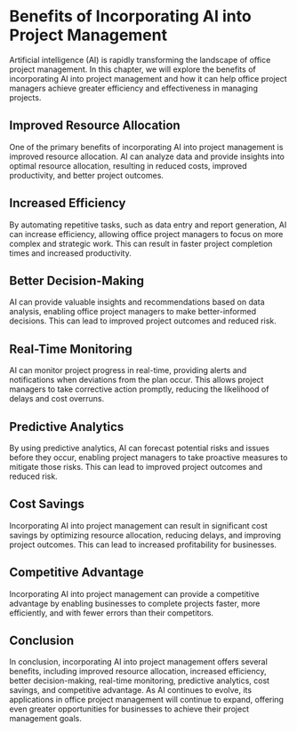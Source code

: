 Benefits of Incorporating AI into Project Management
================================================================================================================

Artificial intelligence (AI) is rapidly transforming the landscape of office project management. In this chapter, we will explore the benefits of incorporating AI into project management and how it can help office project managers achieve greater efficiency and effectiveness in managing projects.

Improved Resource Allocation
----------------------------

One of the primary benefits of incorporating AI into project management is improved resource allocation. AI can analyze data and provide insights into optimal resource allocation, resulting in reduced costs, improved productivity, and better project outcomes.

Increased Efficiency
--------------------

By automating repetitive tasks, such as data entry and report generation, AI can increase efficiency, allowing office project managers to focus on more complex and strategic work. This can result in faster project completion times and increased productivity.

Better Decision-Making
----------------------

AI can provide valuable insights and recommendations based on data analysis, enabling office project managers to make better-informed decisions. This can lead to improved project outcomes and reduced risk.

Real-Time Monitoring
--------------------

AI can monitor project progress in real-time, providing alerts and notifications when deviations from the plan occur. This allows project managers to take corrective action promptly, reducing the likelihood of delays and cost overruns.

Predictive Analytics
--------------------

By using predictive analytics, AI can forecast potential risks and issues before they occur, enabling project managers to take proactive measures to mitigate those risks. This can lead to improved project outcomes and reduced risk.

Cost Savings
------------

Incorporating AI into project management can result in significant cost savings by optimizing resource allocation, reducing delays, and improving project outcomes. This can lead to increased profitability for businesses.

Competitive Advantage
---------------------

Incorporating AI into project management can provide a competitive advantage by enabling businesses to complete projects faster, more efficiently, and with fewer errors than their competitors.

Conclusion
----------

In conclusion, incorporating AI into project management offers several benefits, including improved resource allocation, increased efficiency, better decision-making, real-time monitoring, predictive analytics, cost savings, and competitive advantage. As AI continues to evolve, its applications in office project management will continue to expand, offering even greater opportunities for businesses to achieve their project management goals.


